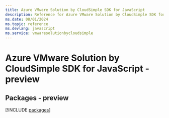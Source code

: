 ```yaml
---
title: Azure VMware Solution by CloudSimple SDK for JavaScript
description: Reference for Azure VMware Solution by CloudSimple SDK for JavaScript
ms.date: 08/01/2024
ms.topic: reference
ms.devlang: javascript
ms.service: vmwaresolutionbycloudsimple
---
```

# Azure VMware Solution by CloudSimple SDK for JavaScript - preview
## Packages - preview
[!INCLUDE [packages](vmware-solution-by-cloudsimple-index.md)]